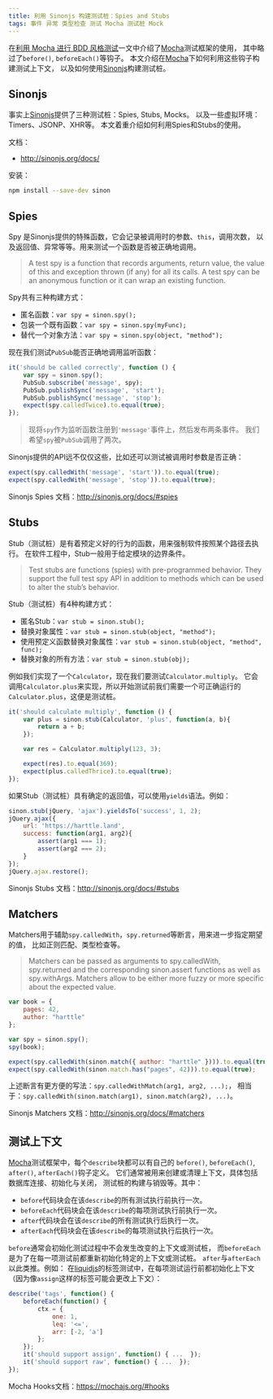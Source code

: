 ```yaml
---
title: 利用 Sinonjs 构建测试桩：Spies and Stubs
tags: 事件 异常 类型检查 测试 Mocha 测试桩 Mock
---
```


在[利用 Mocha 进行 BDD 风格测试][mocha-bdd]一文中介绍了[Mocha][mocha]测试框架的使用，
其中略过了`before()`, `beforeEach()`等钩子。
本文介绍在[Mocha][mocha]下如何利用这些钩子构建测试上下文，
以及如何使用[Sinonjs][sinon]构建测试桩。

## Sinonjs

事实上[Sinonjs][sinon]提供了三种测试桩：Spies, Stubs, Mocks。
以及一些虚拟环境：Timers、JSONP、XHR等。
本文着重介绍如何利用Spies和Stubs的使用。

文档：

* <http://sinonjs.org/docs/>

安装：

```bash
npm install --save-dev sinon
```

<!--more-->

## Spies

Spy 是Sinonjs提供的特殊函数，它会记录被调用时的参数、`this`，调用次数，
以及返回值、异常等等。用来测试一个函数是否被正确地调用。

> A test spy is a function that records arguments, return value, the value of this and exception thrown (if any) for all its calls. A test spy can be an anonymous function or it can wrap an existing function.

Spy共有三种构建方式：

* 匿名函数：`var spy = sinon.spy();`
* 包装一个既有函数：`var spy = sinon.spy(myFunc);`
* 替代一个对象方法：`var spy = sinon.spy(object, "method");`

现在我们测试`PubSub`能否正确地调用监听函数：

```javascript
it('should be called correctly', function () {
    var spy = sinon.spy();
    PubSub.subscribe('message', spy);
    PubSub.publishSync('message', 'start');
    PubSub.publishSync('message', 'stop');
    expect(spy.calledTwice).to.equal(true);
});
```

> 现将`spy`作为监听函数注册到`'message'`事件上，然后发布两条事件。
> 我们希望`spy`被`PubSub`调用了两次。

Sinonjs提供的API远不仅仅这些，比如还可以测试被调用时参数是否正确：

```javascript
expect(spy.calledWith('message', 'start')).to.equal(true);
expect(spy.calledWith('message', 'stop')).to.equal(true);
```

Sinonjs Spies 文档：<http://sinonjs.org/docs/#spies>

## Stubs

Stub（测试桩）是有着预定义好的行为的函数，用来强制软件按照某个路径去执行。
在软件工程中，Stub一般用于给定模块的边界条件。

> Test stubs are functions (spies) with pre-programmed behavior. They support the full test spy API in addition to methods which can be used to alter the stub’s behavior.

Stub（测试桩）有4种构建方式：

* 匿名Stub：`var stub = sinon.stub();`
* 替换对象属性：`var stub = sinon.stub(object, "method");`
* 使用预定义函数替换对象属性：`var stub = sinon.stub(object, "method", func);`
* 替换对象的所有方法：`var stub = sinon.stub(obj);`

例如我们实现了一个`Calculator`，现在我们要测试`Calculator.multiply`。
它会调用`Calculator.plus`来实现，所以开始测试前我们需要一个可正确运行的
`Calculator.plus`，这便是测试桩。

```javascript
it('should calculate multiply', function () {
    var plus = sinon.stub(Calculator, 'plus', function(a, b){
        return a + b;
    });

    var res = Calculator.multiply(123, 3);

    expect(res).to.equal(369);
    expect(plus.calledThrice).to.equal(true);
});
```

如果Stub（测试桩）具有确定的返回值，可以使用`yields`语法。例如：

```javascript
sinon.stub(jQuery, 'ajax').yieldsTo('success', 1, 2);
jQuery.ajax({
    url: 'https://harttle.land',
    success: function(arg1, arg2){
        assert(arg1 === 1);
        assert(arg2 === 2);
    }
});
jQuery.ajax.restore();
```

Sinonjs Stubs 文档：<http://sinonjs.org/docs/#stubs>

## Matchers

Matchers用于辅助`spy.calledWith`，`spy.returned`等断言，用来进一步指定期望的值，
比如正则匹配、类型检查等。

> Matchers can be passed as arguments to spy.calledWith, spy.returned and the corresponding sinon.assert functions as well as spy.withArgs. Matchers allow to be either more fuzzy or more specific about the expected value.

```javascript
var book = {
    pages: 42,
    author: "harttle"
};

var spy = sinon.spy();
spy(book);

expect(spy.calledWith(sinon.match({ author: "harttle" }))).to.equal(true);
expect(spy.calledWith(sinon.match.has("pages", 42))).to.equal(true);
```

上述断言有更方便的写法：`spy.calledWithMatch(arg1, arg2, ...);`，
相当于：`spy.calledWith(sinon.match(arg1), sinon.match(arg2), ...)`。

Sinonjs Matchers 文档：<http://sinonjs.org/docs/#matchers>

## 测试上下文

[Mocha][mocha]测试框架中，每个`describe`块都可以有自己的
`before()`, `beforeEach()`, `after()`, `afterEach()`钩子定义。
它们通常被用来创建或清理上下文，具体包括数据库连接、初始化与关闭，
测试桩的构建与销毁等。其中：

* `before`代码块会在该`describe`的所有测试执行前执行一次。
* `beforeEach`代码块会在该`describe`的每项测试执行前执行一次。
* `after`代码块会在该`describe`的所有测试执行后执行一次。
* `afterEach`代码块会在该`describe`的每项测试执行后执行一次。

`before`通常会初始化测试过程中不会发生改变的上下文或测试桩，
而`beforeEach`是为了在每一项测试前都重新初始化特定的上下文或测试桩。
`after`与`afterEach`以此类推。例如：
在[liquidjs][sl]的标签测试中，在每项测试运行前都初始化上下文
（因为像`assign`这样的标签可能会更改上下文）：

```javascript
describe('tags', function() {
    beforeEach(function() {
        ctx = {
            one: 1,
            leq: '<=',
            arr: [-2, 'a']
        };
    });
    it('should support assign', function() { ...  });
    it('should support raw', function() { ...  });
});
```

Mocha Hooks文档：<https://mochajs.org/#hooks>

[mocha-bdd]: /2016/06/23/mocha-chai-bdd.html
[mocha]: https://mochajs.org/
[sinon]: http://sinonjs.org/docs/#stubs
[sl]: https://github.com/harttle/liquidjs
